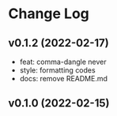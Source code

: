 # Change Log

## v0.1.2 (2022-02-17)

- feat: comma-dangle never
- style: formatting codes
- docs: remove README.md

## v0.1.0 (2022-02-15)
